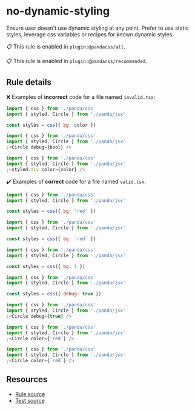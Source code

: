 [//]: # 'This file is generated by eslint-docgen. Do not edit it directly.'

# no-dynamic-styling

Ensure user doesn't use dynamic styling at any point. Prefer to use static styles, leverage css variables or recipes for
known dynamic styles.

📋 This rule is enabled in `plugin:@pandacss/all`.

📋 This rule is enabled in `plugin:@pandacss/recommended`.

## Rule details

❌ Examples of **incorrect** code for a file named `invalid.tsx`:

```js
import { css } from './panda/css'
import { styled, Circle } from './panda/jsx'

const styles = css({ bg: color })

import { css } from './panda/css'
import { styled, Circle } from './panda/jsx'
;<Circle debug={bool} />

import { css } from './panda/css'
import { styled, Circle } from './panda/jsx'
;<styled.div color={color} />
```

✔️ Examples of **correct** code for a file named `valid.tsx`:

```js
import { css } from './panda/css'
import { styled, Circle } from './panda/jsx'

const styles = css({ bg: 'red' })

import { css } from './panda/css'
import { styled, Circle } from './panda/jsx'

const styles = css({ bg: `red` })

import { css } from './panda/css'
import { styled, Circle } from './panda/jsx'

const styles = css({ bg: 1 })

import { css } from './panda/css'
import { styled, Circle } from './panda/jsx'

const styles = css({ debug: true })

import { css } from './panda/css'
import { styled, Circle } from './panda/jsx'
;<Circle debug={true} />

import { css } from './panda/css'
import { styled, Circle } from './panda/jsx'
;<Circle color={'red'} />

import { css } from './panda/css'
import { styled, Circle } from './panda/jsx'
;<Circle color={`red`} />
```

## Resources

- [Rule source](/plugin/src/rules/no-dynamic-styling.ts)
- [Test source](/tests/no-dynamic-styling.test.ts)
